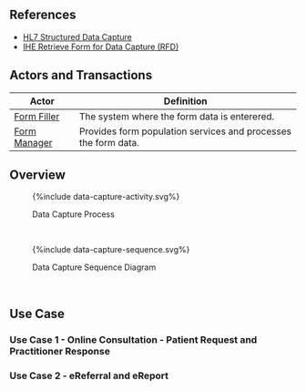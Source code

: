 ## References

- [HL7 Structured Data Capture](https://build.fhir.org/ig/HL7/sdc/)
- [IHE Retrieve Form for Data Capture (RFD)](https://profiles.ihe.net/ITI/TF/Volume1/ch-17.html) 

## Actors and Transactions


| Actor                                            | Definition                                                     |
|--------------------------------------------------|----------------------------------------------------------------|
| [Form Filler](ActorDefinition-FormFiller.html)   | The system where the form data is enterered.                   |
| [Form Manager](ActorDefinition-FormManager.html) | Provides form population services and processes the form data. |

## Overview

<figure>
{%include data-capture-activity.svg%}
<p id="fX.X.X.X-X" class="figureTitle">Data Capture Process</p>
</figure>
<br clear="all">

<figure>
{%include data-capture-sequence.svg%}
<p id="fX.X.X.X-X" class="figureTitle">Data Capture Sequence Diagram</p>
</figure>
<br clear="all">


## Use Case

### Use Case 1 - Online Consultation - Patient Request and Practitioner Response


### Use Case 2 - eReferral and eReport

